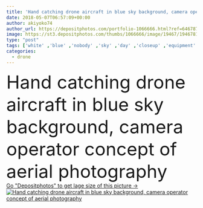 ```yaml
---
title: 'Hand catching drone aircraft in blue sky background, camera operator concept of aerial photography'
date: 2018-05-07T06:57:09+00:00
author: akiyoko74
author_url: https://depositphotos.com/portfolio-1066666.html?ref=64678756
image: https://st3.depositphotos.com/thumbs/1066666/image/19467/194678132/api_thumb_450.jpg?forcejpeg=true
type: "post"
tags: ['white' ,'blue' ,'nobody' ,'sky' ,'day' ,'closeup' ,'equipment' ,'outdoor' ,'air' ,'transport' ,'vehicle' ,'transportation' ,'hobby' ,'technology' ,'photo' ,'hand' ,'landscape' ,'motion' ,'industry' ,'clear' ,'playing' ,'electronic' ,'wireless' ,'digital' ,'operator' ,'radio' ,'camera' ,'lens' ,'remote' ,'fly' ,'robot' ,'flight' ,'control' ,'spin' ,'propeller' ,'video' ,'aircraft' ,'helicopter' ,'spy' ,'catch' ,'plane' ,'aerial' ,'operation' ,'controller' ,'rotor' ,'phantom' ,'hover' ,'drone' ,'piloted' ,'dji' ]
categories: 
  - drone
---
```

<div aling="center">
            <font size="60"> Hand catching drone aircraft in blue sky background, camera operator concept of aerial photography</font>   
</div>
<div>
    <a href='https://depositphotos.com/194678132/stock-photo-hand-catching-drone-aircraft-blue.html?ref=64678756' target=_blank > Go "Depositphotos" to get lage size of this picture ->
        <img href='https://depositphotos.com/194678132/stock-photo-hand-catching-drone-aircraft-blue.html?ref=64678756' src='https://st3.depositphotos.com/1066666/19467/i/950/depositphotos_194678132-stock-photo-hand-catching-drone-aircraft-blue.jpg?forcejpeg=true' alt='Hand catching drone aircraft in blue sky background, camera operator concept of aerial photography' >
    </a>
</div>
